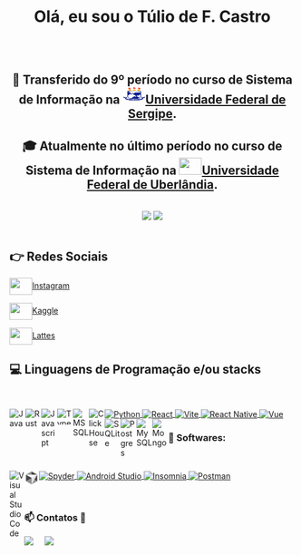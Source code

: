 <h1 align='center'>Olá, eu sou o Túlio  de F. Castro </h1><br/>
<br/>
  
<h2 align='center'>🚀 Transferido do 9º período no curso de Sistema de Informação na <img src="./images/logoUfs.svg" height="30" width="40"/><a href=https://www.ufs.br>Universidade Federal de Sergipe</a>.
</h2>
<h2 align='center'>🎓 Atualmente no último período no curso de Sistema de Informação na <img src="https://upload.wikimedia.org/wikipedia/commons/6/65/Ufu_logo.svg" height="30" width="40" /><a href=https://www.ufu.br>Universidade Federal de Uberlândia</a>.
</h2>

<br/> 
<div align='center'>
  <img height="180em" src="https://github-readme-stats.vercel.app/api?username=tuliomitico&show_icons=true&theme=dark&include_all_commits=true&count_private=true"/>
  <img height="180em" src="https://github-readme-stats.vercel.app/api/top-langs/?username=tuliomitico&layout=compact&langs_count=8&theme=dark"/>
</div>
<br/> 

## 👉 Redes Sociais

<a href="https://www.instagram.com/tuliofreitascastro" target="blank"><img align="center" src="https://cdn.jsdelivr.net/npm/simple-icons@3.0.1/icons/instagram.svg" alt="" height="30" width="40" />Instagram</a>

<a href="https://www.kaggle.com/tuliofc" target="blank"><img align="center" src="https://cdn.jsdelivr.net/npm/simple-icons@3.0.1/icons/kaggle.svg" alt="" height="30" width="40" />Kaggle</a>

<a href="http://lattes.cnpq.br/4623470967406949" target="blank"><img align="center" src="https://i.imgur.com/2iVxee6.png" alt="" height="30" width="40" />Lattes</a>


## 💻 Linguagens de Programação e/ou stacks

<br/>
<p align="left" >
<a href="https://www.python.org" target="_blank">
  <img align="center" alt="Python" width="28px" src="https://www.vectorlogo.zone/logos/python/python-icon.svg"/>
</a>
<a href="https://react.dev/" target="_blank">
  <img align="center" alt="React" width="26px" height="28px" src="https://www.vectorlogo.zone/logos/reactjs/reactjs-icon.svg"/>
</a>
<a href="https://vite.dev/" target="_blank">
  <img align="center" alt="Vite" width="26px" height="28px" src="https://www.vectorlogo.zone/logos/vitejsdev/vitejsdev-icon.svg"/>
</a>
<a href="https://reactnative.dev/" target="_blank">
  <img align="center" alt="React Native" width="26px" height="28px" src="https://vectorwiki.com/logo/react-native/download"/>
</a>
<a href="https://vuejs.org" target="_blank">
  <img align="center" alt="Vue" width="26px" height="28px" src="https://www.vectorlogo.zone/logos/vuejs/vuejs-icon.svg"/>
</a>
<a href="https://www.java.com/pt-BR/" target="_blank">
  <img align="left" alt="Java" width="28px" src="https://www.vectorlogo.zone/logos/java/java-icon.svg"/>
</a>
<a href="https://www.rust-lang.org" target="_blank">
  <img align="left" alt="Rust" width="28px" src="https://www.vectorlogo.zone/logos/rust-lang/rust-lang-icon.svg"/>
</a>
<a href="https://www.w3.org/html/" target="_blank">
  <img align="left" alt="Javascript" width="28px" src="https://www.vectorlogo.zone/logos/javascript/javascript-icon.svg" />
</a>
<a href="https://www.typescriptlang.org/" target="_blank">
  <img align="left" alt="Typescript" width="28px" height="28px" src="https://www.vectorlogo.zone/logos/typescriptlang/typescriptlang-icon.svg" />
</a>
<a href="https://www.microsoft.com/en-us/sql-server"  target="_blank">
  <img align="left" alt="MSSQL" width="28px" src="https://www.svgrepo.com/download/372910/msql-server.svg"/>
</a>
<a href="https://clickhouse.com" target="_blank">
  <img align="left" alt="ClickHouse" width="28px" src="https://vectorwiki.com/logo/clickhouse/download"/>
</a>
<a href="https://www.sqlite.org/" target="_blank">
  <img align="left" alt="SQLite" width="28px" src="https://upload.wikimedia.org/wikipedia/commons/9/97/Sqlite-square-icon.svg"/>
</a>
<a href="https://www.postgresql.org" target="_blank">
  <img align="left" alt="Postgres" width="28px" src="https://www.vectorlogo.zone/logos/postgresql/postgresql-icon.svg"/>
</a>
<a href="https://www.mysql.com/" target="_blank">
  <img align="left" alt="MySQL" width="28px" src="https://www.vectorlogo.zone/logos/mysql/mysql-icon.svg"/>
</a>
<a href="https://www.mongodb.com/" target="_blank">
  <img align="left" alt="Mongo" width="28px" src="https://www.vectorlogo.zone/logos/mongodb/mongodb-icon.svg" />
</a>
<br/>
</p>

### 🧰 Softwares:

<br/>
<p align="left" >
  <a href="https://code.visualstudio.com/" target="_blank"> <img align="left" alt="Visual Studio Code" width="26px" src="https://www.vectorlogo.zone/logos/visualstudio_code/visualstudio_code-icon.svg" /></a> 
  <a href="https://cursor.sh/" target="_blank"> <img align="left" alt="Cursor" width="26px" src="https://raw.githubusercontent.com/vscode-icons/vscode-icons/refs/heads/master/icons/file_type_cursorrules.svg" /></a> 
  <a href="http://www.spyder-ide.org" target="_blank">
  <img align="center" alt="Spyder" height="28px" src="https://upload.wikimedia.org/wikipedia/commons/7/7e/Spyder_logo.svg" />
  </a>
  <a href="https://developer.android.com/studio?hl=pt&gclid=Cj0KCQjw5PGFBhC2ARIsAIFIMNeSR2C0Gc17zpGKseNSAozf0f4GK4elcRl69-SfYcOEu5ry8anRzWoaAlNdEALw_wcB&gclsrc=aw.ds"       target="_blank">
  <img align="center" alt="Android Studio" height="26px" src="https://upload.wikimedia.org/wikipedia/commons/thumb/e/e3/Android_Studio_Icon_%282014-2019%29.svg/712px-Android_Studio_Icon_%282014-2019%29.svg.png" />
  </a>
  <a href="https://insomnia.rest/" target="_blank">
  <img align="center" alt="Insomnia" width="26px" src="https://raw.githubusercontent.com/gilbarbara/logos/master/logos/insomnia.svg" />
  </a> 
  <a href="https://www.postman.com/" target="_blank">
  <img align="center" alt="Postman" width="26px" src="https://www.vectorlogo.zone/logos/getpostman/getpostman-icon.svg" />
  </a> 
</p>
<br/>

### 📫 Contatos 👋

<p align="left">
  <a target="_blank" href="https://www.linkedin.com/in/túlio-de-freitas-castro-661227156"/><img src="https://img.shields.io/badge/linkedin-%230077B5.svg?&style=for-the-badge&logo=linkedin&logoColor=white" /></a>&nbsp;&nbsp;&nbsp;&nbsp;
  <a href="mailto:tuliofc2008@hotmail.com?subject=Hello%20John%20Doe,%20From%20Github"><img src="https://img.shields.io/badge/outlook-0078d4.svg?&style=for-the-badge&logo=microsoft-outlook&logoColor=white" /></a>&nbsp;&nbsp;&nbsp;&nbsp;
</p>

<!--
**tuliomitico/tuliomitico** is a ✨ _special_ ✨ repository because its `README.md` (this file) appears on your GitHub profile.

Here are some ideas to get you started:

- 🔭 I’m currently working on ...
- 🌱 I’m currently learning ...
- 👯 I’m looking to collaborate on ...
- 🤔 I’m looking for help with ...
- 💬 Ask me about ...
- 📫 How to reach me: ...
- 😄 Pronouns: ...
- ⚡ Fun fact: ...
-->
